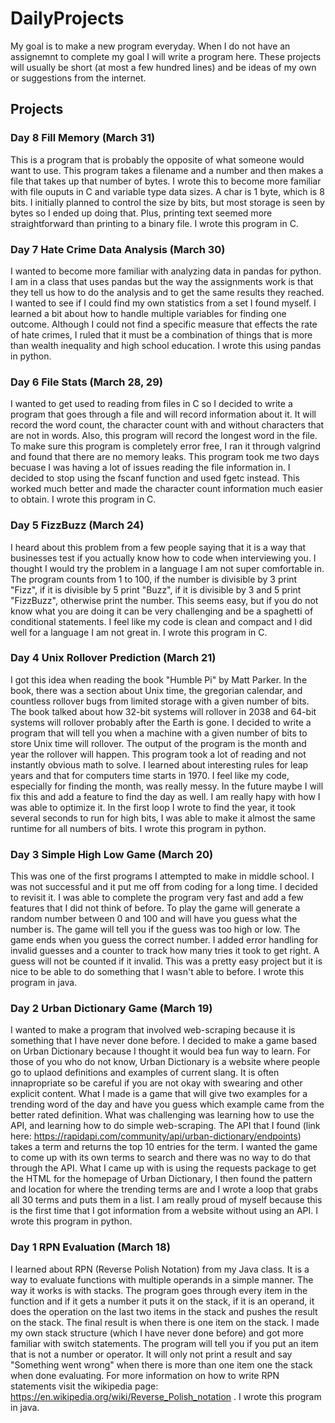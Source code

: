 # DailyProjects

My goal is to make a new program everyday. When I do not have an assignemnt to complete my goal I will write a program here. These projects will usually be short (at most a few hundred lines) and be ideas of my own or suggestions from the internet.

## Projects

### Day 8 Fill Memory (March 31)
This is a program that is probably the opposite of what someone would want to use. This program takes a filename and a number and then makes a file that takes up that number of bytes. I wrote this to become more familiar with file ouputs in C and variable type data sizes. A char is 1 byte, which is 8 bits. I initially planned to control the size by bits, but most storage is seen by bytes so I ended up doing that. Plus, printing text seemed more straightforward than printing to a binary file. I wrote this program in C.

### Day 7 Hate Crime Data Analysis (March 30)
I wanted to become more familiar with analyzing data in pandas for python. I am in a class that uses pandas but the way the assignments work is that they tell us how to do the analysis and to get the same results they reached. I wanted to see if I could find my own statistics from a set I found myself. I learned a bit about how to handle multiple variables for finding one outcome. Although I could not find a specific measure that effects the rate of hate crimes, I ruled that it must be a combination of things that is more than wealth inequality and high school education. I wrote this using pandas in python.

### Day 6 File Stats (March 28, 29)
I wanted to get used to reading from files in C so I decided to write a program that goes through a file and will record information about it. It will record the word count, the character count with and without characters that are not in words. Also, this program will record the longest word in the file. To make sure this program is completely error free, I ran it through valgrind and found that there are no memory leaks. This program took me two days becuase I was having a lot of issues reading the file information in. I decided to stop using the fscanf function and used fgetc instead. This worked much better and made the character count information much easier to obtain. I wrote this program in C.

### Day 5 FizzBuzz (March 24)
I heard about this problem from a few people saying that it is a way that businesses test if you actually know how to code when interviewing you. I thought I would try the problem in a language I am not super comfortable in. The program counts from 1 to 100, if the number is divisible by 3 print "Fizz", if it is divisible by 5 print "Buzz", if it is divisible by 3 and 5 print "FizzBuzz", otherwise print the number. This seems easy, but if you do not know what you are doing it can be very challenging and be a spaghetti of conditional statements. I feel like my code is clean and compact and I did well for a language I am not great in. I wrote this program in C.

### Day 4 Unix Rollover Prediction (March 21)
I got this idea when reading the book "Humble Pi" by Matt Parker. In the book, there was a section about Unix time, the gregorian calendar, and countless rollover bugs from limited storage with a given number of bits. The book talked about how 32-bit systems will rollover in 2038 and 64-bit systems will rollover probably after the Earth is gone. I decided to write a program that will tell you when a machine with a given number of bits to store Unix time will rollover. The output of the program is the month and year the rollover will happen. This program took a lot of reading and not instantly obvious math to solve. I learned about interesting rules for leap years and that for computers time starts in 1970. I feel like my code, especially for finding the month, was really messy. In the future maybe I will fix this and add a feature to find the day as well. I am really hapy with how I was able to optimize it. In the first loop I wrote to find the year, it took several seconds to run for high bits, I was able to make it almost the same runtime for all numbers of bits. I wrote this program in python.

### Day 3 Simple High Low Game (March 20)
This was one of the first programs I attempted to make in middle school. I was not successful and it put me off from coding for a long time. I decided to revisit it. I was able to complete the program very fast and add a few features that I did not think of before. To play the game will generate a random number between 0 and 100 and will have you guess what the number is. The game will tell you if the guess was too high or low. The game ends when you guess the correct number. I added error handling for invalid guesses and a counter to track how many tries it took to get right. A guess will not be counted if it invalid. This was a pretty easy project but it is nice to be able to do something that I wasn't able to before. I wrote this program in java.

### Day 2 Urban Dictionary Game (March 19)
I wanted to make a program that involved web-scraping because it is something that I have never done before.
I decided to make a game based on Urban Dictionary because I thought it would bea fun way to learn. For those of you who do not know, Urban Dictionary is a website where people go to uplaod definitions and examples of current slang.
It is often innapropriate so be careful if you are not okay with swearing and other explicit content. What I made is a game that will give two examples for a trending word of the day and have you guess which example came from the better rated definition. What was challenging was learning how to use the API, and learning how to do simple web-scraping. The API that I found (link here: https://rapidapi.com/community/api/urban-dictionary/endpoints) takes a term and returns the top 10 entries for the term. I wanted the game to come up with its own terms to search and there was no way to do that through the API. What I came up with is using the requests package to get the HTML for the homepage of Urban Dictionary, I then found the pattern and location for where the trending terms are and I wrote a loop that grabs all 30 terms and puts them in a list. I am really proud of myself because this is the first time that I got information from a website without using an API. I wrote this program in python.

### Day 1 RPN Evaluation (March 18)
 I learned about RPN (Reverse Polish Notation) from my Java class. 
It is a way to evaluate functions with multiple operands in a simple manner. 
The way it works is with stacks. 
The program goes through every item in the function and if it gets a number it puts it on the stack, if it is an operand, it does the operation on the last two items in the stack and pushes the result on the stack. 
The final result is when there is one item on the stack.
I made my own stack structure (which I have never done before) and got more familiar with switch statements.
The program will tell you if you put an item that is not a number or operator.
It will only not print a result and say "Something went wrong" when there is more than one item one the stack when done evaluating.
For more information on how to write RPN statements visit the wikipedia page: https://en.wikipedia.org/wiki/Reverse_Polish_notation . I wrote this program in java.


